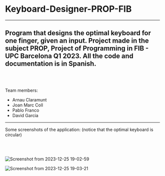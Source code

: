 # Keyboard-Designer-PROP-FIB
---
Program that designs the optimal keyboard for one finger, given an input. Project made in the subject PROP, Project of Programming in FIB - UPC Barcelona Q1 2023.
All the code and documentation is in Spanish.
---
<br>
</br>

Team members:
- Arnau Claramunt
- Joan Marc Coll
- Pablo Franco
- David Garcia
  
---

Some screenshots of the application: (notice that the optimal keyboard is circular)

<br>
</br>

![Screenshot from 2023-12-25 19-02-59](https://github.com/ArnauCS03/Keyboard-Designer-PROP-FIB/assets/95536223/661c51b8-cd50-494c-8dea-fd14d8e009a0)


![Screenshot from 2023-12-25 19-03-21](https://github.com/ArnauCS03/Keyboard-Designer-PROP-FIB/assets/95536223/27cad1b4-2165-4cd5-a411-fb531c5268db)






